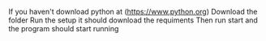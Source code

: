 If you haven't download python at (https://www.python.org)
Download the folder
Run the setup it should download the requiments
Then run start and the program should start running
